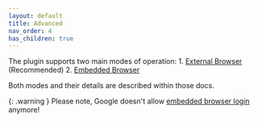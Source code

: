 ```yaml
---
layout: default
title: Advanced
nav_order: 4
has_children: true
---
```


The plugin supports two main modes of operation:
    1. [External Browser](./external_browser.md) (Recommended)
    2. [Embedded Browser](./embedded_browser.md)

Both modes and their details are described within those docs.

{: .warning }
Please note, Google doesn't allow [embedded browser login](https://auth0.com/blog/google-blocks-oauth-requests-from-embedded-browsers/) anymore!